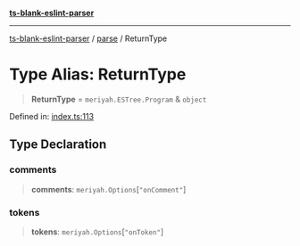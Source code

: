 [**ts-blank-eslint-parser**](../../../../README.md)

---

[ts-blank-eslint-parser](../../../../README.md) / [parse](../README.md) / ReturnType

# Type Alias: ReturnType

> **ReturnType** = `meriyah.ESTree.Program` & `object`

Defined in: [index.ts:113](https://github.com/Rel1cx/ts-blank-eslint-parser/blob/2997dc76f61442978c3fdaeb317854243e766cc7/src/index.ts#L113)

## Type Declaration

### comments

> **comments**: `meriyah.Options`\[`"onComment"`\]

### tokens

> **tokens**: `meriyah.Options`\[`"onToken"`\]
